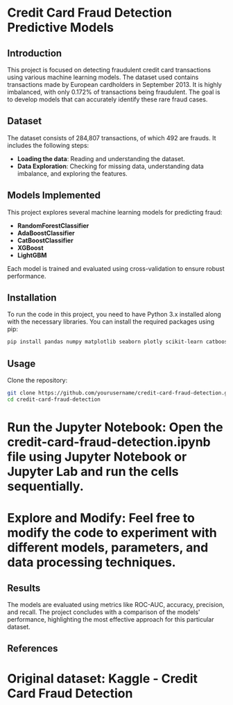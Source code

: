 # Credit Card Fraud Detection Predictive Models

## Introduction

This project is focused on detecting fraudulent credit card transactions using various machine learning models. The dataset used contains transactions made by European cardholders in September 2013. It is highly imbalanced, with only 0.172% of transactions being fraudulent. The goal is to develop models that can accurately identify these rare fraud cases.

## Dataset

The dataset consists of 284,807 transactions, of which 492 are frauds. It includes the following steps:
- **Loading the data**: Reading and understanding the dataset.
- **Data Exploration**: Checking for missing data, understanding data imbalance, and exploring the features.

## Models Implemented

This project explores several machine learning models for predicting fraud:
- **RandomForestClassifier**
- **AdaBoostClassifier**
- **CatBoostClassifier**
- **XGBoost**
- **LightGBM**

Each model is trained and evaluated using cross-validation to ensure robust performance.

## Installation

To run the code in this project, you need to have Python 3.x installed along with the necessary libraries. You can install the required packages using pip:

```bash
pip install pandas numpy matplotlib seaborn plotly scikit-learn catboost lightgbm xgboost

```
## Usage
Clone the repository:

```bash
git clone https://github.com/yourusername/credit-card-fraud-detection.git
cd credit-card-fraud-detection

```

# Run the Jupyter Notebook: Open the credit-card-fraud-detection.ipynb file using Jupyter Notebook or Jupyter Lab and run the cells sequentially.

# Explore and Modify: Feel free to modify the code to experiment with different models, parameters, and data processing techniques.

## Results
The models are evaluated using metrics like ROC-AUC, accuracy, precision, and recall. The project concludes with a comparison of the models' performance, highlighting the most effective approach for this particular dataset.

## References
# Original dataset: Kaggle - Credit Card Fraud Detection
